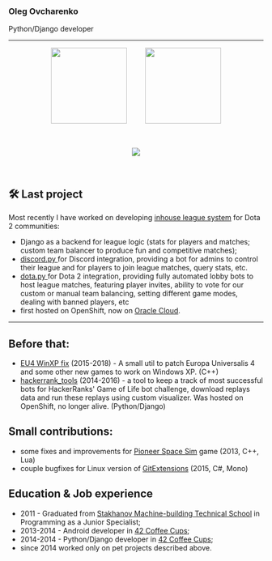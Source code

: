 ### Oleg Ovcharenko
Python/Django developer

----------------------------

<p align="center">
    <img height="150px" src="https://github-readme-stats.vercel.app/api?username=unclevasya&show_icons=true&theme=tokyonight" />
    &nbsp; &nbsp; &nbsp; &nbsp;
    <img height="150px" src="https://github-readme-stats.vercel.app/api/top-langs/?username=unclevasya&layout=compact&theme=tokyonight" /> 
</p>

<br/>

<p align="center">
    <img src="https://github-profile-trophy.vercel.app/?username=unclevasya&theme=juicyfresh&no-bg=true&column=6&no-frame=true&title=MultiLanguage,Commit,PR,Issues,Followers,Repo,AllSuperRank,LongTimeUser" />
</p>

<br/>


## 🛠 Last project
Most recently I have worked on developing [inhouse league system](https://github.com/UncleVasya/Dota2-EU-Ladder) for Dota 2 communities: 
 * Django as a backend for league logic (stats for players and matches; custom team balancer to produce fun and competitive matches);
 * [discord.py ](https://discordpy.readthedocs.io/en/stable/) for Discord integration, providing a bot for admins to control their league and for players to join league matches, query stats, etc.
 * [dota.py ](https://github.com/ValvePython/dota2) for Dota 2 integration, providing fully automated lobby bots to host league matches, featuring player invites, ability to vote for our custom or manual team balancing, setting different game modes, dealing with banned players, etc
 * first hosted on OpenShift, now on [Oracle Cloud](http://152.67.149.75:8000/).
------------

## Before that:
   * [EU4 WinXP fix](https://github.com/UncleVasya/EU4_WinXP_fix) (2015-2018) - A small util to patch Europa Universalis 4 and some other new games to work on Windows XP. (C++)
   * [hackerrank_tools](https://github.com/UncleVasya/hackerrank-tools) (2014-2016) - a tool to keep a track of most successful bots for HackerRanks' Game of Life bot challenge, download replays data and run these replays using custom visualizer. Was hosted on OpenShift, no longer alive. (Python/Django)
   
## Small contributions:
   * some fixes and improvements for [Pioneer Space Sim](https://github.com/pioneerspacesim/pioneer) game (2013, C++, Lua)
   * couple bugfixes for Linux version of [GitExtensions](https://github.com/gitextensions/gitextensions/) (2015, C#, Mono)


## Education & Job experience
- 2011 - Graduated from [Stakhanov Machine-building Technical School](https://smt-org.ru/) in Programming as a Junior Specialist;
- 2013-2014 - Android developer in [42 Coffee Cups](https://jobs.dou.ua/companies/42-coffee-cups/);
- 2014-2014 - Python/Django developer in [42 Coffee Cups](https://jobs.dou.ua/companies/42-coffee-cups/);
- since 2014 worked only on pet projects described above.
